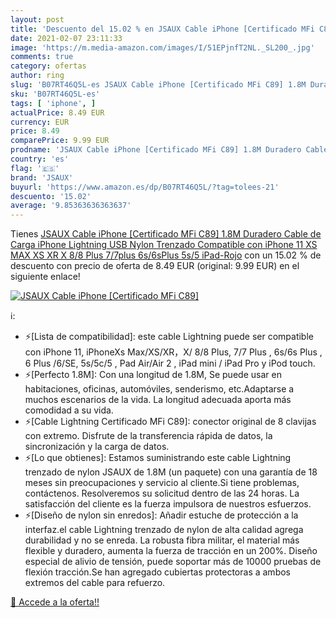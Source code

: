 ```yaml
---
layout: post
title: 'Descuento del 15.02 % en JSAUX Cable iPhone [Certificado MFi C89]'
date: 2021-02-07 23:11:33
image: 'https://m.media-amazon.com/images/I/51EPjnfT2NL._SL200_.jpg'
comments: true
category: ofertas
author: ring
slug: 'B07RT46Q5L-es JSAUX Cable iPhone [Certificado MFi C89] 1.8M Duradero...'
sku: 'B07RT46Q5L-es'
tags: [ 'iphone', ]
actualPrice: 8.49 EUR
currency: EUR
price: 8.49
comparePrice: 9.99 EUR
prodname: 'JSAUX Cable iPhone [Certificado MFi C89] 1.8M Duradero Cable de Carga iPhone Lightning USB Nylon Trenzado Compatible con iPhone 11  XS MAX XS XR X 8/8 Plus 7/7plus 6s/6sPlus  5s/5  iPad-Rojo'
country: 'es'
flag: '🇪🇸'
brand: 'JSAUX'
buyurl: 'https://www.amazon.es/dp/B07RT46Q5L/?tag=tolees-21'
descuento: '15.02'
average: '9.85363636363637'
---
```


Tienes [JSAUX Cable iPhone [Certificado MFi C89] 1.8M Duradero Cable de Carga iPhone Lightning USB Nylon Trenzado Compatible con iPhone 11  XS MAX XS XR X 8/8 Plus 7/7plus 6s/6sPlus  5s/5  iPad-Rojo](https://www.amazon.es/dp/B07RT46Q5L/?tag=tolees-21) con un 15.02 % de descuento con precio de oferta de 8.49 EUR (original: 9.99 EUR) en el siguiente enlace!

[![JSAUX Cable iPhone [Certificado MFi C89]](https://m.media-amazon.com/images/I/51EPjnfT2NL._SL200_.jpg)](https://www.amazon.es/dp/B07RT46Q5L/?tag=tolees-21)

ℹ️:

- ⚡[Lista de compatibilidad]: este cable Lightning puede ser compatible con iPhone 11, iPhoneXs Max/XS/XR，X/ 8/8 Plus, 7/7 Plus , 6s/6s Plus , 6 Plus /6/SE, 5s/5c/5 , Pad Air/Air 2 , iPad mini / iPad Pro y iPod touch.
- ⚡[Perfecto 1.8M]: Con una longitud de 1.8M, Se puede usar en habitaciones, oficinas, automóviles, senderismo, etc.Adaptarse a muchos escenarios de la vida. La longitud adecuada aporta más comodidad a su vida.
- ⚡[Cable Lightning Certificado MFi C89]: conector original de 8 clavijas con extremo. Disfrute de la transferencia rápida de datos, la sincronización y la carga de datos.
- ⚡[Lo que obtienes]: Estamos suministrando este cable Lightning trenzado de nylon JSAUX de 1.8M (un paquete) con una garantía de 18 meses sin preocupaciones y servicio al cliente.Si tiene problemas, contáctenos. Resolveremos su solicitud dentro de las 24 horas. La satisfacción del cliente es la fuerza impulsora de nuestros esfuerzos.
- ⚡[Diseño de nylon sin enredos]: Añadir estuche de protección a la interfaz.el cable Lightning trenzado de nylon de alta calidad agrega durabilidad y no se enreda. La robusta fibra militar, el material más flexible y duradero, aumenta la fuerza de tracción en un 200%. Diseño especial de alivio de tensión, puede soportar más de 10000 pruebas de flexión tracción.Se han agregado cubiertas protectoras a ambos extremos del cable para refuerzo.

[🛒 Accede a la oferta!!](https://www.amazon.es/dp/B07RT46Q5L/?tag=tolees-21)

